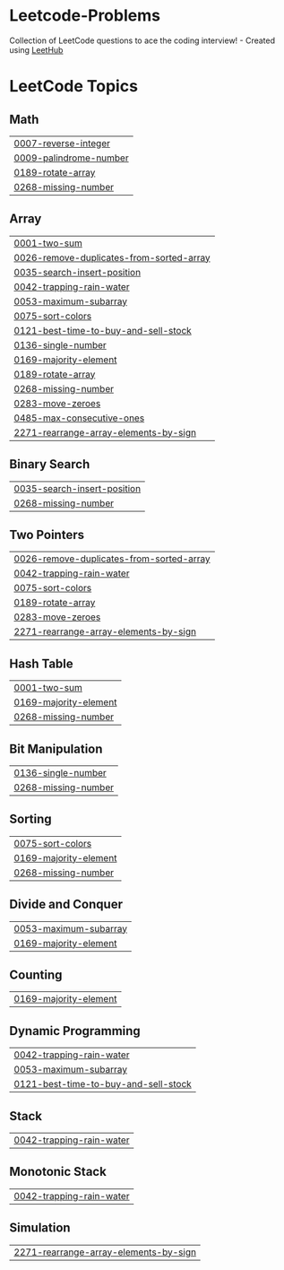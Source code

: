 # Leetcode-Problems
Collection of LeetCode questions to ace the coding interview! - Created using [LeetHub](https://github.com/QasimWani/LeetHub)

<!---LeetCode Topics Start-->
# LeetCode Topics
## Math
|  |
| ------- |
| [0007-reverse-integer](https://github.com/Sudheer0746/Leetcode-Problems/tree/master/0007-reverse-integer) |
| [0009-palindrome-number](https://github.com/Sudheer0746/Leetcode-Problems/tree/master/0009-palindrome-number) |
| [0189-rotate-array](https://github.com/Sudheer0746/Leetcode-Problems/tree/master/0189-rotate-array) |
| [0268-missing-number](https://github.com/Sudheer0746/Leetcode-Problems/tree/master/0268-missing-number) |
## Array
|  |
| ------- |
| [0001-two-sum](https://github.com/Sudheer0746/Leetcode-Problems/tree/master/0001-two-sum) |
| [0026-remove-duplicates-from-sorted-array](https://github.com/Sudheer0746/Leetcode-Problems/tree/master/0026-remove-duplicates-from-sorted-array) |
| [0035-search-insert-position](https://github.com/Sudheer0746/Leetcode-Problems/tree/master/0035-search-insert-position) |
| [0042-trapping-rain-water](https://github.com/Sudheer0746/Leetcode-Problems/tree/master/0042-trapping-rain-water) |
| [0053-maximum-subarray](https://github.com/Sudheer0746/Leetcode-Problems/tree/master/0053-maximum-subarray) |
| [0075-sort-colors](https://github.com/Sudheer0746/Leetcode-Problems/tree/master/0075-sort-colors) |
| [0121-best-time-to-buy-and-sell-stock](https://github.com/Sudheer0746/Leetcode-Problems/tree/master/0121-best-time-to-buy-and-sell-stock) |
| [0136-single-number](https://github.com/Sudheer0746/Leetcode-Problems/tree/master/0136-single-number) |
| [0169-majority-element](https://github.com/Sudheer0746/Leetcode-Problems/tree/master/0169-majority-element) |
| [0189-rotate-array](https://github.com/Sudheer0746/Leetcode-Problems/tree/master/0189-rotate-array) |
| [0268-missing-number](https://github.com/Sudheer0746/Leetcode-Problems/tree/master/0268-missing-number) |
| [0283-move-zeroes](https://github.com/Sudheer0746/Leetcode-Problems/tree/master/0283-move-zeroes) |
| [0485-max-consecutive-ones](https://github.com/Sudheer0746/Leetcode-Problems/tree/master/0485-max-consecutive-ones) |
| [2271-rearrange-array-elements-by-sign](https://github.com/Sudheer0746/Leetcode-Problems/tree/master/2271-rearrange-array-elements-by-sign) |
## Binary Search
|  |
| ------- |
| [0035-search-insert-position](https://github.com/Sudheer0746/Leetcode-Problems/tree/master/0035-search-insert-position) |
| [0268-missing-number](https://github.com/Sudheer0746/Leetcode-Problems/tree/master/0268-missing-number) |
## Two Pointers
|  |
| ------- |
| [0026-remove-duplicates-from-sorted-array](https://github.com/Sudheer0746/Leetcode-Problems/tree/master/0026-remove-duplicates-from-sorted-array) |
| [0042-trapping-rain-water](https://github.com/Sudheer0746/Leetcode-Problems/tree/master/0042-trapping-rain-water) |
| [0075-sort-colors](https://github.com/Sudheer0746/Leetcode-Problems/tree/master/0075-sort-colors) |
| [0189-rotate-array](https://github.com/Sudheer0746/Leetcode-Problems/tree/master/0189-rotate-array) |
| [0283-move-zeroes](https://github.com/Sudheer0746/Leetcode-Problems/tree/master/0283-move-zeroes) |
| [2271-rearrange-array-elements-by-sign](https://github.com/Sudheer0746/Leetcode-Problems/tree/master/2271-rearrange-array-elements-by-sign) |
## Hash Table
|  |
| ------- |
| [0001-two-sum](https://github.com/Sudheer0746/Leetcode-Problems/tree/master/0001-two-sum) |
| [0169-majority-element](https://github.com/Sudheer0746/Leetcode-Problems/tree/master/0169-majority-element) |
| [0268-missing-number](https://github.com/Sudheer0746/Leetcode-Problems/tree/master/0268-missing-number) |
## Bit Manipulation
|  |
| ------- |
| [0136-single-number](https://github.com/Sudheer0746/Leetcode-Problems/tree/master/0136-single-number) |
| [0268-missing-number](https://github.com/Sudheer0746/Leetcode-Problems/tree/master/0268-missing-number) |
## Sorting
|  |
| ------- |
| [0075-sort-colors](https://github.com/Sudheer0746/Leetcode-Problems/tree/master/0075-sort-colors) |
| [0169-majority-element](https://github.com/Sudheer0746/Leetcode-Problems/tree/master/0169-majority-element) |
| [0268-missing-number](https://github.com/Sudheer0746/Leetcode-Problems/tree/master/0268-missing-number) |
## Divide and Conquer
|  |
| ------- |
| [0053-maximum-subarray](https://github.com/Sudheer0746/Leetcode-Problems/tree/master/0053-maximum-subarray) |
| [0169-majority-element](https://github.com/Sudheer0746/Leetcode-Problems/tree/master/0169-majority-element) |
## Counting
|  |
| ------- |
| [0169-majority-element](https://github.com/Sudheer0746/Leetcode-Problems/tree/master/0169-majority-element) |
## Dynamic Programming
|  |
| ------- |
| [0042-trapping-rain-water](https://github.com/Sudheer0746/Leetcode-Problems/tree/master/0042-trapping-rain-water) |
| [0053-maximum-subarray](https://github.com/Sudheer0746/Leetcode-Problems/tree/master/0053-maximum-subarray) |
| [0121-best-time-to-buy-and-sell-stock](https://github.com/Sudheer0746/Leetcode-Problems/tree/master/0121-best-time-to-buy-and-sell-stock) |
## Stack
|  |
| ------- |
| [0042-trapping-rain-water](https://github.com/Sudheer0746/Leetcode-Problems/tree/master/0042-trapping-rain-water) |
## Monotonic Stack
|  |
| ------- |
| [0042-trapping-rain-water](https://github.com/Sudheer0746/Leetcode-Problems/tree/master/0042-trapping-rain-water) |
## Simulation
|  |
| ------- |
| [2271-rearrange-array-elements-by-sign](https://github.com/Sudheer0746/Leetcode-Problems/tree/master/2271-rearrange-array-elements-by-sign) |
<!---LeetCode Topics End-->